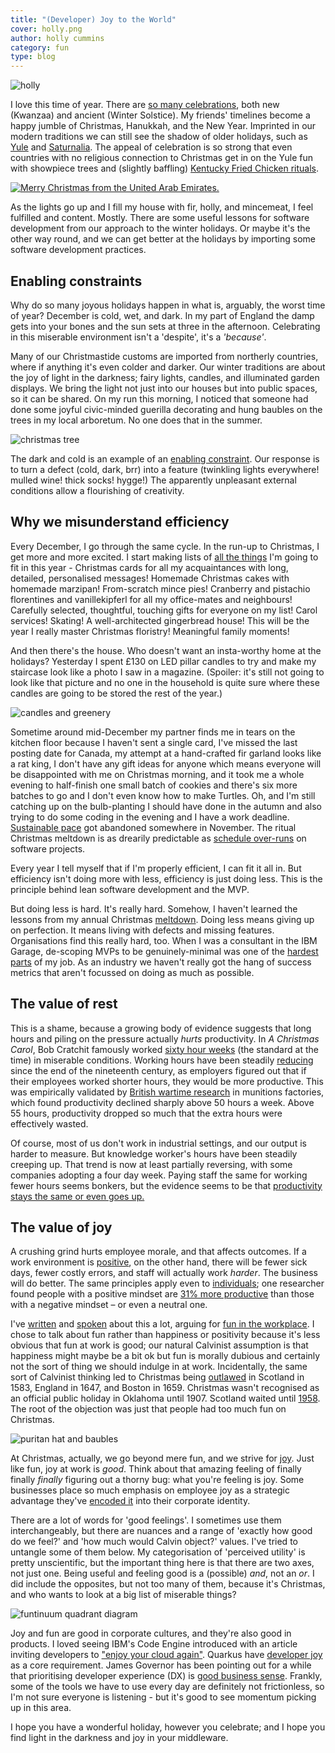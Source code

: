 ```yaml
---
title: "(Developer) Joy to the World"
cover: holly.png
author: holly cummins
category: fun
type: blog
---
```


![holly](holly.png)

I love this time of year. There are [so many celebrations](https://www.shondaland.com/live/family/a34874979/a-look-at-the-most-widely-celebrated-winter-holidays), both new (Kwanzaa) and ancient (Winter Solstice).
My friends' timelines become a happy jumble of Christmas, Hanukkah, and the New Year. Imprinted in our modern
traditions we can still see the shadow of older holidays, such as [Yule](https://theconversation.com/the-holly-and-the-ivy-how-pagan-practices-found-their-way-into-christmas-52343) and [Saturnalia](https://www.historytoday.com/archive/did-romans-invent-christmas). The appeal of celebration is so strong that even countries with no religious connection to Christmas get in on the Yule fun with showpiece trees and (slightly baffling) [Kentucky Fried Chicken rituals](https://www.bbc.com/worklife/article/20161216-why-japan-celebrates-christmas-with-kfc).

[![Merry Christmas from the United Arab Emirates.](christian-reilly-uae.png)](https://twitter.com/reillyusa/status/1469226043575881734?s=20)

As the lights go up and I fill my house with fir, holly, and mincemeat, I feel fulfilled and content. Mostly. There are some useful lessons for software development from our approach to the winter holidays.
Or maybe it's the other way round, and we can get better at the holidays by importing some software development practices.

## Enabling constraints

Why do so many joyous holidays happen in what is, arguably, the worst time of year? December is cold, wet, and dark.
In my part of England the damp gets into your bones and the sun sets at three in the afternoon. Celebrating in this miserable environment isn't a 'despite', it's a _'because'_.

Many of our Christmastide customs are imported from northerly countries, where if anything it's even colder and darker.
Our winter traditions are about the joy of light in the darkness; fairy lights, candles, and illuminated garden displays.
We bring the light not just into our houses but into public spaces, so it can be shared. On my run this morning, I noticed that someone had done some joyful civic-minded guerilla decorating and hung baubles on the trees in my local arboretum. No one does that in the summer.

![christmas tree](tree.png)

The dark and cold is an example of an [enabling constraint](https://hbr.org/2019/11/why-constraints-are-good-for-innovation).
Our response is to turn a defect (cold, dark, brr) into a feature (twinkling lights everywhere! mulled wine! thick socks! hygge!)
The apparently unpleasant external conditions allow a
flourishing of creativity.

## Why we misunderstand efficiency

Every December, I go through the same cycle. In the run-up to Christmas, I get more and more excited.
I start making lists of [all the things](https://daily.jstor.org/the-gendering-of-holiday-labor/) I'm going to fit in this year - Christmas cards for all my acquaintances with long, detailed, personalised messages!
Homemade Christmas cakes with homemade marzipan! From-scratch mince pies! Cranberry and pistachio florentines and vanillekipferl for all my office-mates and neighbours! Carefully selected, thoughtful, touching gifts for everyone on my list! Carol services! Skating! A well-architected gingerbread house! This will be the year I really master Christmas floristry! Meaningful family moments!

And then there's the house. Who doesn't want an insta-worthy home at the holidays? Yesterday I spent £130 on LED pillar candles to try and
make my staircase look like a photo I saw in a magazine. (Spoiler: it's still not going to look
like that picture and no one in the household is quite sure where these candles are going to be stored the rest of the year.)

![candles and greenery](candles.png)

Sometime around mid-December my partner finds me in tears on the kitchen floor because I haven't sent a single card, I've missed the last posting date for Canada, my attempt at a hand-crafted fir garland looks like a rat king, I don't have any gift ideas for anyone which means everyone will be disappointed with me on Christmas morning, and it took me a whole evening to half-finish one small batch of cookies and there's six more batches to go and I don't even know how to make Turtles.
Oh, and I'm still catching up on the bulb-planting I should have done in the autumn and also trying to do some coding in the evening and I have a work deadline. [Sustainable pace](https://www.agilealliance.org/glossary/sustainable/) got abandoned somewhere in November. The ritual Christmas meltdown is as drearily predictable as [schedule over-runs](https://erikbern.com/2019/04/15/why-software-projects-take-longer-than-you-think-a-statistical-model.html) on software projects.

Every year I tell myself that if I'm properly efficient, I can fit it all in. But efficiency isn't doing more with less,
efficiency is just doing less. This is the principle behind lean software development and the MVP.

But doing less is hard. It's really hard. Somehow, I haven't learned the lessons from my annual Christmas [meltdown](https://www.irishtimes.com/life-and-style/health-family/parenting/why-do-some-women-feel-a-murderous-rage-at-christmas-1.3322999). Doing less means giving up on perfection. It means living with defects and missing features. Organisations find this really hard, too. When I was a consultant in the IBM Garage, de-scoping MVPs to be genuinely-minimal was one of the [hardest parts](https://www.digit.fyi/comment-why-i-never-want-to-build-another-mvp/) of my job. As an industry we haven't really
got the hang of success metrics that aren't focussed on doing as much as possible.

## The value of rest

This is a shame, because a growing body of evidence suggests that long hours and piling on the pressure
actually _hurts_ productivity. In _A Christmas Carol_, Bob Cratchit famously worked [sixty hour weeks](https://warnerbros.fandom.com/wiki/Bob_Cratchit) (the standard at the time) in miserable conditions. Working hours have been steadily [reducing](https://ourworldindata.org/working-hours) since the end of the nineteenth century, as employers figured out that if their employees worked shorter hours, they would be more productive. This was empirically validated by [British wartime research](https://ftp.iza.org/dp8129.pdf) in munitions factories, which found productivity declined sharply above 50 hours a week. Above 55 hours, productivity dropped so much that the extra hours were effectively wasted.

Of course, most of us don't work in industrial settings, and our output is harder to measure. But knowledge worker's hours have been steadily
creeping up. That trend is now at least partially reversing, with some companies adopting a four day week. Paying staff the same for
working fewer hours seems bonkers, but the evidence seems to be that [productivity stays the same or even goes up.](https://www.bbc.co.uk/news/business-57724779)

## The value of joy

A crushing grind hurts employee morale, and that affects outcomes. If a work environment is [positive](https://hbr.org/2015/12/proof-that-positive-work-cultures-are-more-productive), on the other hand, there will be fewer sick days, fewer costly errors, and staff will actually work _harder_. The business will do better. The same principles apply even to [individuals](https://hbr.org/2012/01/positive-intelligence); one researcher found people with a positive mindset are [31% more productive](https://www.ted.com/talks/shawn_achor_the_happy_secret_to_better_work/transcript) than those with a negative mindset – or even a neutral one.

I've [written](https://www.ibm.com/cloud/blog/importance-fun-workplace) and [spoken](https://www.youtube.com/watch?v=Ob7PxkPCY8s) about this a lot, arguing for [fun in the workplace](https://www.onrec.com/news/statistics-and-trends/new-study-reveals-fun-at-work-can-boost-productivity-and-reduce-sick-days). I chose to talk about fun rather than happiness or positivity because it's less obvious
that fun at work is good; our natural Calvinist assumption is that happiness might maybe be a bit ok but fun is morally dubious and certainly not the sort of thing we should indulge in at work. Incidentally, the same sort of Calvinist thinking led to Christmas being [outlawed](https://www.uwyo.edu/uw/news/2015/12/uw-religion-today-who-was-against-christmas.html) in Scotland in 1583, England in 1647, and Boston in 1659. Christmas wasn't recognised as an official public holiday in Oklahoma until 1907. Scotland waited until [1958](https://www.christiantoday.com/article/a-merry-calvinist-christmas-to-one-and-all/122087.htm). The root of the objection was just that people had too much fun on Christmas.

![puritan hat and baubles](puritan.png)

At Christmas, actually, we go beyond mere fun, and we strive for [joy](https://www.ted.com/talks/ingrid_fetell_lee_where_joy_hides_and_how_to_find_it). Just like fun, joy at work is _good_. Think about that amazing feeling of
finally finally _finally_ figuring out a thorny bug: what you're feeling is joy. Some businesses place so much emphasis on employee
joy as a strategic advantage they've [encoded it](https://www.forbes.com/sites/kevinkruse/2015/02/05/richard-sheridan-menlo-innovations/?sh=3611b5195144) into their corporate identity.

There are a lot of words for 'good feelings'. I sometimes use them interchangeably, but there are nuances and a range of 'exactly how good do we feel?' and 'how much would Calvin object?' values. I've tried to untangle some of them below. My categorisation of 'perceived utility'
is pretty unscientific, but the important thing here is that there are two axes, not just one. Being useful and feeling good is a (possible)
_and_, not an _or_. I did include the opposites, but not too many of them, because it's Christmas, and who wants to look at a big list of miserable things?

![funtinuum quadrant diagram](funtinuum.png)

Joy and fun are good in corporate cultures, and they're also good in products. I loved seeing IBM's Code Engine introduced with
an article inviting developers to ["enjoy your cloud again"](https://www.ibm.com/cloud/blog/ibm-cloud-code-engine-enjoy-your-cloud-again).
Quarkus have [developer joy](https://quarkus.io/vision/developer-joy) as a core requirement. James Governor has been pointing out for a while that prioritising developer experience (DX) is [good business sense](https://redmonk.com/jgovernor/2021/03/18/the-developer-experience-multiple/). Frankly, some of the tools we have to use every day are definitely not
frictionless, so I'm not sure everyone is listening - but it's good to see momentum picking up in this area.

I hope you have a wonderful holiday, however you celebrate; and I hope you find light in
the darkness and joy in your middleware.
